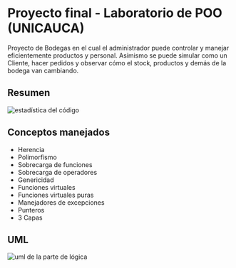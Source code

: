 # Proyecto final - Laboratorio de POO (UNICAUCA)
Proyecto de Bodegas en el cual el administrador puede controlar y manejar eficientemente productos y personal. 
Asímismo se puede simular como un Cliente, hacer pedidos y observar cómo el stock, productos y demás de la bodega van cambiando.
## Resumen
![estadística del código](https://i.imgur.com/I8QxMAf.png)
## Conceptos manejados
- Herencia
- Polimorfismo
- Sobrecarga de funciones
- Sobrecarga de operadores
- Genericidad
- Funciones virtuales
- Funciones virtuales puras
- Manejadores de excepciones
- Punteros
- 3 Capas
## UML
![uml de la parte de lógica](https://i.imgur.com/Jzm8WP9.png)
